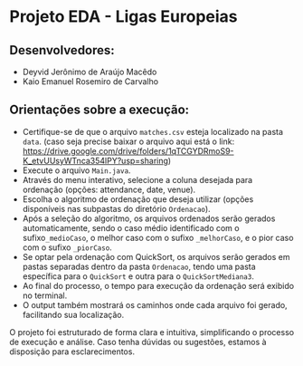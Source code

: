 # Projeto EDA - Ligas Europeias

## Desenvolvedores:
- Deyvid Jerônimo de Araújo Macêdo
- Kaio Emanuel Rosemiro de Carvalho

## Orientações sobre a execução:

* Certifique-se de que o arquivo `matches.csv` esteja localizado na pasta `data`. (caso seja precise baixar o arquivo aqui está o link: https://drive.google.com/drive/folders/1qTCGYDRmoS9-K_etvUUsyWTnca354lPY?usp=sharing)
* Execute o arquivo `Main.java`.
* Através do menu interativo, selecione a coluna desejada para ordenação (opções: attendance, date, venue).
* Escolha o algoritmo de ordenação que deseja utilizar (opções disponíveis nas subpastas do diretório `Ordenacao`).
* Após a seleção do algoritmo, os arquivos ordenados serão gerados automaticamente, sendo o caso médio identificado com o sufixo`_medioCaso`, o melhor caso com o sufixo `_melhorCaso`, e o pior caso com o sufixo `_piorCaso`.
* Se optar pela ordenação com QuickSort, os arquivos serão gerados em pastas separadas dentro da pasta `Ordenacao`, tendo uma pasta específica para o `QuickSort` e outra para o `QuickSortMediana3`.
* Ao final do processo, o tempo para execução da ordenação será exibido no terminal.
* O output também mostrará os caminhos onde cada arquivo foi gerado, facilitando sua localização.

O projeto foi estruturado de forma clara e intuitiva, simplificando o processo de execução e análise. Caso tenha dúvidas ou sugestões, estamos à disposição para esclarecimentos.
